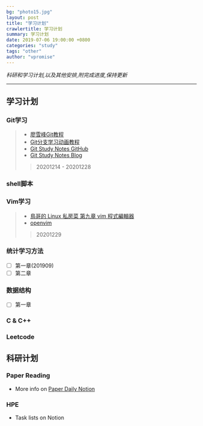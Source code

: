 ```yaml
---
bg: "photo15.jpg"
layout: post
title: "学习计划"
crawlertitle: 学习计划
summary: 学习计划
date: 2019-07-06 19:00:00 +0800
categories: "study"
tags: "other"
author: "vpromise"
---
```


*科研和学习计划,以及其他安排,附完成进度,保持更新*

---

## 学习计划

### Git学习
> - [廖雪峰Git教程](https://www.liaoxuefeng.com/wiki/896043488029600)
> - [Git分支学习动画教程](https://learngitbranching.js.org/?NODEMO=&locale=zh_CN)
> - [Git Study Notes GitHub](https://github.com/vpromise/git)
> - [Git Study Notes Blog](https://vpromise.github.io/study/50-git/)
>> 20201214 - 20201228

### shell脚本

### Vim学习
> - [鳥哥的 Linux 私房菜 第九章 vim 程式編輯器](http://linux.vbird.org/linux_basic/0310vi.php)
> - [openvim](https://www.openvim.com/tutorial.html)
>> 20201229
### 统计学习方法
  - [ ] 第一章(201909)
  - [ ] 第二章

### 数据结构
  - [ ] 第一章

### C & C++

### Leetcode


## 科研计划

### Paper Reading
- More info on [Paper Daily Notion](https://www.notion.so/Paper-Daily-c347e848fae04889943844255d0e892f)

### HPE
- Task lists on Notion 